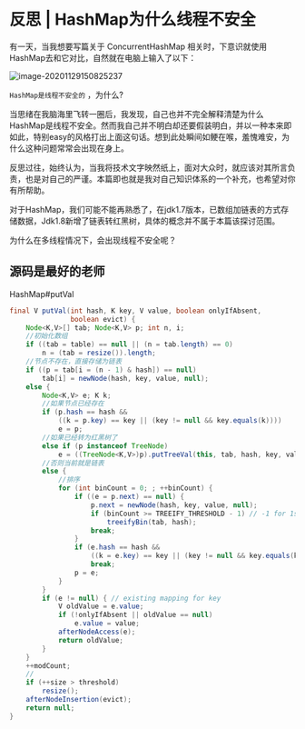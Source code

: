 # 反思 | HashMap为什么线程不安全



有一天，当我想要写篇关于 ConcurrentHashMap 相关时，下意识就使用HashMap去和它对比，自然就在电脑上输入了以下：

![image-20201129150825237](https://tva1.sinaimg.cn/large/0081Kckwly1gl626hlbvuj30aw048jrc.jpg)

`HashMap是线程不安全的` ，为什么?

当思绪在我脑海里飞转一圈后，我发现，自己也并不完全解释清楚为什么HashMap是线程不安全。然而我自己并不明白却还要假装明白，并以一种本来即如此，特别easy的风格打出上面这句话。想到此处瞬间如鲠在喉，羞愧难安，为什么这种问题常常会出现在身上。

反思过往，始终认为，当我将技术文字映然纸上，面对大众时，就应该对其所言负责，也是对自己的严谨。本篇即也就是我对自己知识体系的一个补充，也希望对你有所帮助。





对于HashMap，我们可能不能再熟悉了，在jdk1.7版本，已数组加链表的方式存储数据，Jdk1.8新增了链表转红黑树，具体的概念并不属于本篇该探讨范围。

为什么在多线程情况下，会出现线程不安全呢？



## 源码是最好的老师

HashMap#putVal

```java
final V putVal(int hash, K key, V value, boolean onlyIfAbsent,
               boolean evict) {
    Node<K,V>[] tab; Node<K,V> p; int n, i;
  	//初始化数组
    if ((tab = table) == null || (n = tab.length) == 0)
        n = (tab = resize()).length;
  	//节点不存在，直接存储为链表
    if ((p = tab[i = (n - 1) & hash]) == null)
        tab[i] = newNode(hash, key, value, null);
    else {
        Node<K,V> e; K k;
      	//如果节点已经存在
        if (p.hash == hash &&
            ((k = p.key) == key || (key != null && key.equals(k))))
            e = p;
      	//如果已经转为红黑树了
        else if (p instanceof TreeNode)
            e = ((TreeNode<K,V>)p).putTreeVal(this, tab, hash, key, value);
      	//否则当前就是链表
        else {
          	//排序
            for (int binCount = 0; ; ++binCount) {
                if ((e = p.next) == null) {
                    p.next = newNode(hash, key, value, null);
                    if (binCount >= TREEIFY_THRESHOLD - 1) // -1 for 1st
                        treeifyBin(tab, hash);
                    break;
                }
                if (e.hash == hash &&
                    ((k = e.key) == key || (key != null && key.equals(k))))
                    break;
                p = e;
            }
        }
        if (e != null) { // existing mapping for key
            V oldValue = e.value;
            if (!onlyIfAbsent || oldValue == null)
                e.value = value;
            afterNodeAccess(e);
            return oldValue;
        }
    }
    ++modCount;
  	//
    if (++size > threshold)
        resize();
    afterNodeInsertion(evict);
    return null;
}
```





